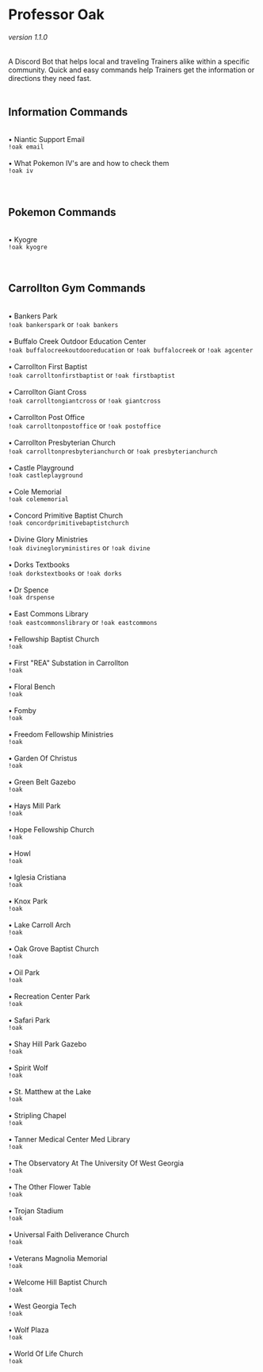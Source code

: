 <b><h1>Professor Oak</h1></b>
<h6>version 1.1.0</h6>
A Discord Bot that helps local and traveling Trainers alike within a specific community. Quick and easy commands help Trainers get the information or directions they need fast.
<br><br>
<b><h2>Information Commands</h2></b><br>
&bull; Niantic Support Email<br>
<code>!oak email</code><br><br>
&bull; What Pokemon IV's are and how to check them<br>
<code>!oak iv</code><br>
<br><br>
<b><h2>Pokemon Commands</h2></b><br>
&bull; Kyogre<br>
<code>!oak kyogre</code><br>
<br><br>
<b><h2>Carrollton Gym Commands</h2></b><br>
&bull; Bankers Park<br>
<code>!oak bankerspark</code> or <code>!oak bankers</code><br><br>
&bull; Buffalo Creek Outdoor Education Center<br>
<code>!oak buffalocreekoutdooreducation</code> or <code>!oak buffalocreek</code> or <code>!oak agcenter</code><br><br>
&bull; Carrollton First Baptist<br>
<code>!oak carrolltonfirstbaptist</code> or <code>!oak firstbaptist</code><br><br>
&bull; Carrollton Giant Cross<br>
<code>!oak carrolltongiantcross</code> or <code>!oak giantcross</code><br><br>
&bull; Carrollton Post Office<br>
<code>!oak carrolltonpostoffice</code> or <code>!oak postoffice</code><br><br>
&bull; Carrollton Presbyterian Church<br>
<code>!oak carrolltonpresbyterianchurch</code> or <code>!oak presbyterianchurch</code><br><br>
&bull; Castle Playground<br>
<code>!oak castleplayground</code><br><br>
&bull; Cole Memorial<br>
<code>!oak colememorial</code><br><br>
&bull; Concord Primitive Baptist Church<br>
<code>!oak concordprimitivebaptistchurch</code><br><br>
&bull; Divine Glory Ministries<br>
<code>!oak divinegloryministires</code> or <code>!oak divine</code><br><br>
&bull; Dorks Textbooks<br>
<code>!oak dorkstextbooks</code> or <code>!oak dorks</code><br><br>
&bull; Dr Spence<br>
<code>!oak drspense</code><br><br>
&bull; East Commons Library<br>
<code>!oak eastcommonslibrary</code> or <code>!oak eastcommons</code><br><br>
&bull; Fellowship Baptist Church<br>
<code>!oak </code><br><br>
&bull; First "REA" Substation in Carrollton<br>
<code>!oak </code><br><br>
&bull; Floral Bench<br>
<code>!oak </code><br><br>
&bull; Fomby<br>
<code>!oak </code><br><br>
&bull; Freedom Fellowship Ministries<br>
<code>!oak </code><br><br>
&bull; Garden Of Christus<br>
<code>!oak </code><br><br>
&bull; Green Belt Gazebo<br>
<code>!oak </code><br><br>
&bull; Hays Mill Park<br>
<code>!oak </code><br><br>
&bull; Hope Fellowship Church<br>
<code>!oak </code><br><br>
&bull; Howl<br>
<code>!oak </code><br><br>
&bull; Iglesia Cristiana<br>
<code>!oak </code><br><br>
&bull; Knox Park<br>
<code>!oak </code><br><br>
&bull; Lake Carroll Arch<br>
<code>!oak </code><br><br>
&bull; Oak Grove Baptist Church<br>
<code>!oak </code><br><br>
&bull; Oil Park<br>
<code>!oak </code><br><br>
&bull; Recreation Center Park<br>
<code>!oak </code><br><br>
&bull; Safari Park<br>
<code>!oak </code><br><br>
&bull; Shay Hill Park Gazebo<br>
<code>!oak </code><br><br>
&bull; Spirit Wolf<br>
<code>!oak </code><br><br>
&bull; St. Matthew at the Lake<br>
<code>!oak </code><br><br>
&bull; Stripling Chapel<br>
<code>!oak </code><br><br>
&bull; Tanner Medical Center Med Library<br>
<code>!oak </code><br><br>
&bull; The Observatory At The University Of West Georgia<br>
<code>!oak </code><br><br>
&bull; The Other Flower Table<br>
<code>!oak </code><br><br>
&bull; Trojan Stadium<br>
<code>!oak </code><br><br>
&bull; Universal Faith Deliverance Church<br>
<code>!oak </code><br><br>
&bull; Veterans Magnolia Memorial<br>
<code>!oak </code><br><br>
&bull; Welcome Hill Baptist Church<br>
<code>!oak </code><br><br>
&bull; West Georgia Tech<br>
<code>!oak </code><br><br>
&bull; Wolf Plaza<br>
<code>!oak </code><br><br>
&bull; World Of Life Church<br>
<code>!oak </code><br><br>
